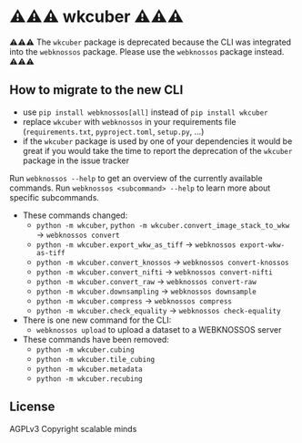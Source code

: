 # ⚠️⚠️⚠️ wkcuber ⚠️⚠️⚠️

⚠️⚠️⚠️ The `wkcuber` package is deprecated because the CLI was integrated into the `webknossos` package. Please use the `webknossos` package instead. ⚠️⚠️⚠️

## How to migrate to the new CLI

- use `pip install webknossos[all]` instead of `pip install wkcuber`
- replace `wkcuber` with `webknossos` in your requirements file (`requirements.txt`, `pyproject.toml`, `setup.py`, ...)
- if the `wkcuber` package is used by one of your dependencies it would be great if you would take the time to report the deprecation of the `wkcuber` package in the issue tracker

Run `webknossos --help` to get an overview of the currently available commands. Run `webknossos <subcommand> --help` to learn more about specific subcommands.

- These commands changed:
  - `python -m wkcuber`, `python -m wkcuber.convert_image_stack_to_wkw` → `webknossos convert`
  - `python -m wkcuber.export_wkw_as_tiff` → `webknossos export-wkw-as-tiff`
  - `python -m wkcuber.convert_knossos` → `webknossos convert-knossos`
  - `python -m wkcuber.convert_nifti` → `webknossos convert-nifti`
  - `python -m wkcuber.convert_raw` → `webknossos convert-raw`
  - `python -m wkcuber.downsampling` → `webknossos downsample`
  - `python -m wkcuber.compress` → `webknossos compress`
  - `python -m wkcuber.check_equality` → `webknossos check-equality`
- There is one new command for the CLI:
  - `webknossos upload` to upload a dataset to a WEBKNOSSOS server
- These commands have been removed:
  - `python -m wkcuber.cubing`
  - `python -m wkcuber.tile_cubing`
  - `python -m wkcuber.metadata`
  - `python -m wkcuber.recubing`

## License
AGPLv3
Copyright scalable minds
